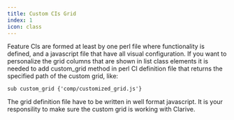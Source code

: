 ```yaml
---
title: Custom CIs Grid
index: 1
icon: class
---
```


Feature CIs are formed at least by one perl file where functionality is defined, and a javascript file that have all visual configuration. If you want to personalize the grid columns that are shown in list class elements it is needed to add custom_grid method in perl CI definition file that returns the specified path of the custom grid, like:

	sub custom_grid {'comp/customized_grid.js'}

The grid definition file have to be written in well format javascript. It is your responsility to make sure the custom grid is working with Clarive.